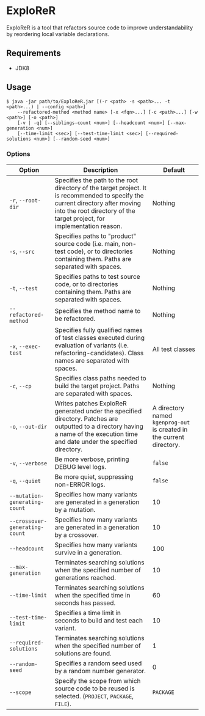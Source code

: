# ExploReR
ExploReR is a tool that refactors source code to improve understandability by reordering local variable declarations.


## Requirements
- JDK8


## Usage
```
$ java -jar path/to/ExploReR.jar [(-r <path> -s <path>... -t <path>...) | --config <path>]
    --refactored-method <method name> [-x <fqn>...] [-c <path>...] [-w <path>] [-o <path>]
    [-v | -q] [--siblings-count <num>] [--headcount <num>] [--max-generation <num>]
    [--time-limit <sec>] [--test-time-limit <sec>] [--required-solutions <num>] [--random-seed <num>]
```


### Options
| Option | Description | Default |
|---|---|---|
| `-r`, `--root-dir` | Specifies the path to the root directory of the target project. It is recommended to specify the current directory after moving into the root directory of the target project, for implementation reason. | Nothing |
| `-s`, `--src` | Specifies paths to "product" source code (i.e. main, non-test code), or to directories containing them. Paths are separated with spaces. | Nothing |
| `-t`, `--test` | Specifies paths to test source code, or to directories containing them. Paths are separated with spaces. | Nothing |
| `--refactored-method` | Specifies the method name to be refactored. | Nothing |
| `-x`, `--exec-test` | Specifies fully qualified names of test classes executed during evaluation of variants (i.e. refactoring-candidates). Class names are separated with spaces. | All test classes |
| `-c`, `--cp` | Specifies class paths needed to build the target project. Paths are separated with spaces. | Nothing |
| `-o`, `--out-dir` | Writes patches ExploReR generated under the specified directory. Patches are outputted to a directory having a name of the execution time and date under the specified directory. | A directory named `kgenprog-out` is created in the current directory. |
| `-v`, `--verbose` | Be more verbose, printing DEBUG level logs. | `false` |
| `-q`, `--quiet` | Be more quiet, suppressing non-ERROR logs. | `false` |
| `--mutation-generating-count` | Specifies how many variants are generated in a generation by a mutation. | 10 |
| `--crossover-generating-count` | Specifies how many variants are generated in a generation by a crossover. | 10 |
| `--headcount` | Specifies how many variants survive in a generation. | 100 |
| `--max-generation` | Terminates searching solutions when the specified number of generations reached. | 10 |
| `--time-limit` | Terminates searching solutions when the specified time in seconds has passed. | 60 |
| `--test-time-limit` | Specifies a time limit in seconds to build and test each variant. | 10 |
| `--required-solutions` | Terminates searching solutions when the specified number of solutions are found. | 1 |
| `--random-seed` | Specifies a random seed used by a random number generator. | 0 |
| `--scope` | Specify the scope from which source code to be reused is selected. (`PROJECT`, `PACKAGE`, `FILE`). | `PACKAGE` |

